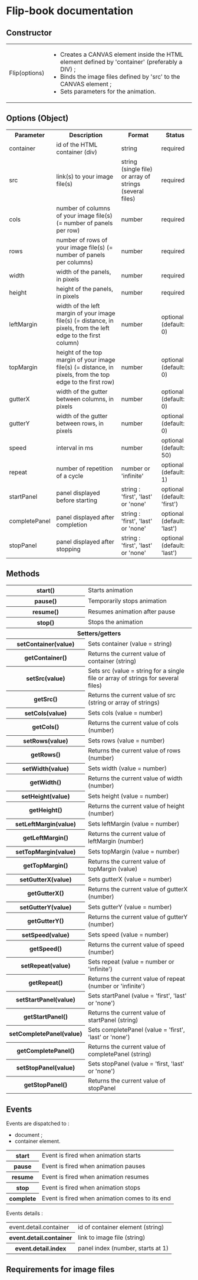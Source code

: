 # Flip-book documentation

## Constructor

<table>
	<tr>
		<td>Flip(options)</td>
		<td><ul><li>Creates a CANVAS element inside the HTML element defined by 'container' (preferably a DIV) ;</li><li>Binds the image files defined by 'src' to the CANVAS element ;</li><li>Sets parameters for the animation.</li></ul></td>
	</tr>
</table>

## Options (Object)

<table>
	<tr>
		<th>Parameter</th>
		<th>Description</th>
		<th>Format</th>
		<th>Status</th>
	</tr>
	<tr>
		<td>container</td>
		<td>id of the HTML container (div)</td>
		<td>string</td>
		<td>required</td>
	</tr>
	<tr>
		<td>src</td>
		<td>link(s) to your image file(s)</td>
		<td>string (single file) or array of strings (several files)</td>
		<td>required</td>
	</tr>
	<tr>
		<td>cols</td>
		<td>number of columns of your image file(s)  (= number of panels per row)</td>
		<td>number</td>
		<td>required</td>
	</tr>
	<tr>
		<td>rows</td>
		<td>number of rows of your image file(s)  (= number of panels per columns)</td>
		<td>number</td>
		<td>required</td>
	</tr>
	<tr>
		<td>width</td>
		<td>width of the panels, in pixels</td>
		<td>number</td>
		<td>required</td>
	</tr>
	<tr>
		<td>height</td>
		<td>height of the panels, in pixels</td>
		<td>number</td>
		<td>required</td>
	</tr>
	<tr>
		<td>leftMargin</td>
		<td>width of the left margin of your image file(s)  (= distance, in pixels, from the left edge to the first column)</td>
		<td>number</td>
		<td>optional (default: 0)</td>
	</tr>
	<tr>
		<td>topMargin</td>
		<td>height of the top margin of your image file(s)  (= distance, in pixels, from the top edge to the first row)</td>
		<td>number</td>
		<td>optional (default: 0)</td>
	</tr>
	<tr>
		<td>gutterX</td>
		<td>width of the gutter between columns, in pixels</td>
		<td>number</td>
		<td>optional (default: 0)</td>
	</tr>
	<tr>
		<td>gutterY</td>
		<td>width of the gutter between rows, in pixels</td>
		<td>number</td>
		<td>optional (default: 0)</td>
	</tr>
	<tr>
		<td>speed</td>
		<td>interval in ms</td>
		<td>number</td>
		<td>optional (default: 50)</td>
	</tr>
	<tr>
		<td>repeat</td>
		<td>number of repetition of a cycle</td>
		<td>number or 'infinite'</td>
		<td>optional (default: 1)</td>
	</tr>
	<tr>
		<td>startPanel</td>
		<td>panel displayed before starting</td>
		<td>string : 'first', 'last' or 'none'</td>
		<td>optional (default: 'first')</td>
	</tr>
	<tr>
		<td>completePanel</td>
		<td>panel displayed after completion</td>
		<td>string : 'first', 'last' or 'none'</td>
		<td>optional (default: 'last')</td>
	</tr>
	<tr>
		<td>stopPanel</td>
		<td>panel displayed after stopping</td>
		<td>string : 'first', 'last' or 'none'</td>
		<td>optional (default: 'last')</td>
	</tr>
</table>

## Methods

<table>
	<tr>
		<th>start()</th>
		<td>Starts animation</td>
	</tr>
	<tr>
		<th>pause()</th>
		<td>Temporarily stops animation</td>
	<tr>
		<th>resume()</th>
		<td>Resumes animation after pause</td>
	</tr>
	<tr>
		<th>stop()</th>
		<td>Stops the animation</td>
	</tr>
	<tr>
		<th colspan="2"> Setters/getters</th>
	</tr>
	<tr>
		<th>setContainer(value)</th>
		<td>Sets container (value = string)</td>
	</tr>
	<tr>
		<th>getContainer()</th>
		<td>Returns the current value of container (string)</td>
	</tr>
	<tr>
		<th>setSrc(value)</th>
		<td>Sets src (value = string for a single file or array of strings for several files)</td>
	</tr>
	<tr>
		<th>getSrc()</th>
		<td>Returns the current value of src (string or array of strings)</td>
	</tr>
	<tr>
		<th>setCols(value)</th>
		<td>Sets cols (value = number)</td>
	</tr>
	<tr>
		<th>getCols()</th>
		<td>Returns the current value of cols (number)</td>
	</tr>
	<tr>
		<th>setRows(value)</th>
		<td>Sets rows (value = number)</td>
	</tr>
	<tr>
		<th>getRows()</th>
		<td>Returns the current value of rows (number)</td>
	</tr>
	<tr>
		<th>setWidth(value)</th>
		<td>Sets width (value = number)</td>
	</tr>
	<tr>
		<th>getWidth()</th>
		<td>Returns the current value of width (number)</td>
	</tr>
	<tr>
		<th>setHeight(value)</th>
		<td>Sets height (value = number)</td>
	</tr>
	<tr>
		<th>getHeight()</th>
		<td>Returns the current value of height (number)</td>
	</tr>
	<tr>
		<th>setLeftMargin(value)</th>
		<td>Sets leftMargin (value = number)</td>
	</tr>
	<tr>
		<th>getLeftMargin()</th>
		<td>Returns the current value of leftMargin (number)</td>
	</tr>
	<tr>
		<th>setTopMargin(value)</th>
		<td>Sets topMargin (value = number)</td>
	</tr>
	<tr>
		<th>getTopMargin()</th>
		<td>Returns the current value of topMargin (value)</td>
	</tr>
	<tr>
		<th>setGutterX(value)</th>
		<td>Sets gutterX (value = number)</td>
	</tr>
	<tr>
		<th>getGutterX()</th>
		<td>Returns the current value of gutterX (number)</td>
	</tr>
	<tr>
		<th>setGutterY(value)</th>
		<td>Sets gutterY (value = number)</td>
	</tr>
	<tr>
		<th>getGutterY()</th>
		<td>Returns the current value of gutterY (number)</td>
	</tr>
	<tr>
		<th>setSpeed(value)</th>
		<td>Sets speed (value = number)</td>
	</tr>
	<tr>
		<th>getSpeed()</th>
		<td>Returns the current value of speed (number)</td>
	</tr>
	<tr>
		<th>setRepeat(value)</th>
		<td>Sets repeat (value = number or 'infinite')</td>
	</tr>
	<tr>
		<th>getRepeat()</th>
		<td>Returns the current value of repeat (number or 'infinite')</td>
	</tr>
	<tr>
		<th>setStartPanel(value)</th>
		<td>Sets startPanel (value = 'first', 'last' or 'none')</td>
	</tr>
	<tr>
		<th>getStartPanel()</th>
		<td>Returns the current value of startPanel (string)</td>
	<tr>
		<th>setCompletePanel(value)</th>
		<td>Sets completePanel (value = 'first', 'last' or 'none')</td>
	</tr>
	<tr>
		<th>getCompletePanel()</th>
		<td>Returns the current value of completePanel (string)</td>
	</tr>
	<tr>
		<th>setStopPanel(value)</td>
		<td>Sets stopPanel (value = 'first, 'last' or 'none')</td>
	</tr>
	<tr>
		<th>getStopPanel()</th>
		<td>Returns the current value of stopPanel</td>
	</tr>
</table>

## Events

Events are dispatched to :

* document ;
* container element.

<table>
	<tr>
		<th>start</th>
		<td>Event is fired when animation starts</td>
	</tr>
	<tr>
		<th>pause</th>
		<td>Event is fired when animation pauses</td>
	<tr>
		<th>resume</th>
		<td>Event is fired when animation resumes</td>
	</tr>
	<tr>
		<th>stop</th>
		<td>Event is fired when animation stops</td>
	</tr>
	<tr>
		<th>complete</th>
		<td>Event is fired when animation comes to its end</td>
	</tr>
</table>

Events details : 

<table>
	<tr>
		<td>event.detail.container</td>
		<td>id of container element (string)</td>
	</tr>
	<tr>
		<th>event.detail.container</th>
		<td>link to image file (string)</td>
	<tr>
		<th>event.detail.index</td>
		<td>panel index (number, starts at 1)</td>
	</tr>
</table>

## Requirements for image files
